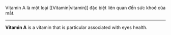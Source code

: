 Vitamin A là một loại [[Vitamin|vitamin]] đặc biệt liên quan đến sức khoẻ của mắt.

----

**Vitamin A** is a vitamin that is particular associated with eyes health.

